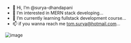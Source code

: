 - 👋 Hi, I’m @surya-dhandapani
- 👀 I’m interested in MERN stack developing...
- 🌱 I’m currently learning fullstack development course...
- 📫 if you wanna reach me tom.surya@hotmail.com...

<!---
surya-dhandapani/surya-dhandapani is a ✨ special ✨ repository because its `README.md` (this file) appears on your GitHub profile.
You can click the Preview link to take a look at your changes.
--->
![image](https://github.com/surya-dhandapani/surya-dhandapani/assets/137371824/4751b582-2b42-42e8-ae59-41273b1ea5e3)
